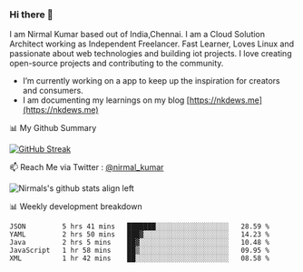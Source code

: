 ### Hi there 👋

 I am Nirmal Kumar based out of India,Chennai. I am a Cloud Solution Architect working as Independent Freelancer. Fast Learner, Loves Linux and passionate about web technologies and building iot projects. I love creating open-source projects and contributing to the community.

- I’m currently working on a app to keep up the inspiration for creators and consumers.
- I am documenting my learnings on my blog [https://nkdews.me](https://nkdews.me)


📊 My Github Summary

[![GitHub Streak](https://github-readme-streak-stats.herokuapp.com?user=nk-gears&theme=dark&hide_border=true&date_format=M%20j%5B%2C%20Y%5D)](https://git.io/streak-stats)


📫 Reach Me via  Twitter : [@nirmal_kumar](https://twitter.com/nirmal_kumar)

![Nirmals's github stats align left](https://github-readme-stats.vercel.app/api?username=nk-gears&show_icons=true)


📊 Weekly development breakdown

<!--START_SECTION:waka-->
```text
JSON         5 hrs 41 mins   ███████░░░░░░░░░░░░░░░░░░   28.59 % 
YAML         2 hrs 50 mins   ███▓░░░░░░░░░░░░░░░░░░░░░   14.23 % 
Java         2 hrs 5 mins    ██▓░░░░░░░░░░░░░░░░░░░░░░   10.48 % 
JavaScript   1 hr 58 mins    ██▒░░░░░░░░░░░░░░░░░░░░░░   09.95 % 
XML          1 hr 42 mins    ██░░░░░░░░░░░░░░░░░░░░░░░   08.58 % 
```
<!--END_SECTION:waka-->


